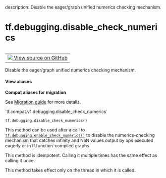 description: Disable the eager/graph unified numerics checking mechanism.

<div itemscope itemtype="http://developers.google.com/ReferenceObject">
<meta itemprop="name" content="tf.debugging.disable_check_numerics" />
<meta itemprop="path" content="Stable" />
</div>

# tf.debugging.disable_check_numerics

<!-- Insert buttons and diff -->

<table class="tfo-notebook-buttons tfo-api nocontent" align="left">
<td>
  <a target="_blank" href="https://github.com/tensorflow/tensorflow/blob/r2.3/tensorflow/python/debug/lib/check_numerics_callback.py#L447-L471">
    <img src="https://www.tensorflow.org/images/GitHub-Mark-32px.png" />
    View source on GitHub
  </a>
</td>
</table>



Disable the eager/graph unified numerics checking mechanism.

<section class="expandable">
  <h4 class="showalways">View aliases</h4>
  <p>
<b>Compat aliases for migration</b>
<p>See
<a href="https://www.tensorflow.org/guide/migrate">Migration guide</a> for
more details.</p>
<p>`tf.compat.v1.debugging.disable_check_numerics`</p>
</p>
</section>

<pre class="devsite-click-to-copy prettyprint lang-py tfo-signature-link">
<code>tf.debugging.disable_check_numerics()
</code></pre>



<!-- Placeholder for "Used in" -->

This method can be used after a call to <a href="../../tf/debugging/enable_check_numerics.md"><code>tf.debugging.enable_check_numerics()</code></a>
to disable the numerics-checking mechanism that catches infinity and NaN
values output by ops executed eagerly or in tf.function-compiled graphs.

This method is idempotent. Calling it multiple times has the same effect
as calling it once.

This method takes effect only on the thread in which it is called.